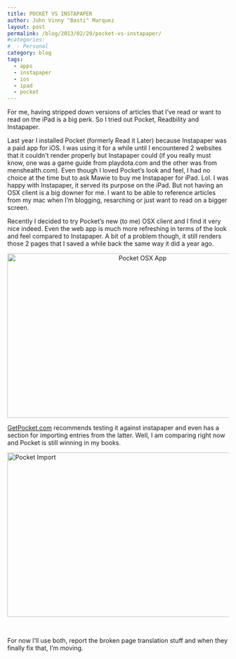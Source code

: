 ```yaml
---
title: POCKET VS INSTAPAPER
author: John Vinny "Basti" Marquez
layout: post
permalink: /blog/2013/02/20/pocket-vs-instapaper/
#categories:
#  - Personal
category: blog
tags:
  - apps
  - instapaper
  - ios
  - ipad
  - pocket
---
```

<span class="dropcap1">F</span>or me, having stripped down versions of articles that I&#8217;ve read or want to read on the iPad is a big perk. So I tried out Pocket, Readbility and Instapaper.

Last year I installed Pocket (formerly Read it Later) because Instapaper was a paid app for iOS. I was using it for a while until I encountered 2 websites that it couldn&#8217;t render properly but Instapaper could (if you really must know, one was a game guide from playdota.com and the other was from menshealth.com). Even though I loved Pocket&#8217;s look and feel, I had no choice at the time but to ask Mawie to buy me Instapaper for iPad. Lol. I was happy with Instapaper, it served its purpose on the iPad. But not having an OSX client is a big downer for me. I want to be able to reference articles from my mac when I&#8217;m blogging, resarching or just want to read on a bigger screen.

Recently I decided to try Pocket&#8217;s new (to me) OSX client and I find it very nice indeed. Even the web app is much more refreshing in terms of the look and feel compared to Instapaper. A bit of a problem though, it still renders those 2 pages that I saved a while back the same way it did a year ago.

<p style="text-align: center;">
  <img title="Pocket OSX App" alt="Pocket OSX App" src="http://i1169.photobucket.com/albums/r511/johnvinnymarquez/pocket3_zps01dde404.png" width="600" height="375" />
</p>

<a href="http://getpocket.com" target="_blank">GetPocket.com</a> recommends testing it against instapaper and even has a section for importing entries from the latter. Well, I am comparing right now and Pocket is still winning in my books.

<img style="display: block; margin-left: auto; margin-right: auto;" title="Pocket Import" alt="Pocket Import" src="http://i1169.photobucket.com/albums/r511/johnvinnymarquez/pocket2_zps8a550b5a.png" width="600" height="375" />

&nbsp;

For now I&#8217;ll use both, report the broken page translation stuff and when they finally fix that, I&#8217;m moving.